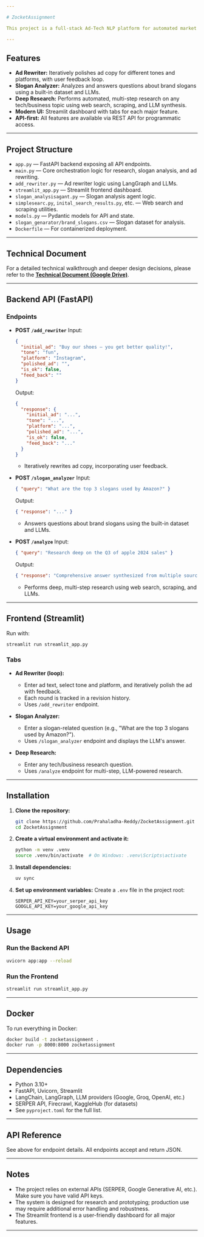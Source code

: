 ```yaml
---

# ZocketAssignment

This project is a full-stack Ad-Tech NLP platform for automated market research, ad rewriting, slogan analysis, and deep research. It combines a FastAPI backend (with LLM-powered endpoints) and a modern Streamlit frontend for interactive use.

---
```


## Features

* **Ad Rewriter:** Iteratively polishes ad copy for different tones and platforms, with user feedback loop.
* **Slogan Analyzer:** Analyzes and answers questions about brand slogans using a built-in dataset and LLMs.
* **Deep Research:** Performs automated, multi-step research on any tech/business topic using web search, scraping, and LLM synthesis.
* **Modern UI:** Streamlit dashboard with tabs for each major feature.
* **API-first:** All features are available via REST API for programmatic access.

---

## Project Structure

* `app.py` — FastAPI backend exposing all API endpoints.
* `main.py` — Core orchestration logic for research, slogan analysis, and ad rewriting.
* `add_rewriter.py` — Ad rewriter logic using LangGraph and LLMs.
* `streamlit_app.py` — Streamlit frontend dashboard.
* `slogan_analysisagant.py` — Slogan analysis agent logic.
* `simplesearc.py`, `inital_search_results.py`, etc. — Web search and scraping utilities.
* `models.py` — Pydantic models for API and state.
* `slogan_genarator/brand_slogans.csv` — Slogan dataset for analysis.
* `Dockerfile` — For containerized deployment.

---

## Technical Document

For a detailed technical walkthrough and deeper design decisions, please refer to the [**Technical Document (Google Drive)**](https://drive.google.com/file/d/16PGSkTOnWNuKKoneWRc4jvHPMmT-RYN7/view?usp=sharing).

---

## Backend API (FastAPI)

### Endpoints

* **POST `/add_rewriter`**
  Input:

  ```json
  {
    "initial_ad": "Buy our shoes — you get better quality!",
    "tone": "fun",
    "platform": "Instagram",
    "polished_ad": "",
    "is_ok": false,
    "feed_back": ""
  }
  ```

  Output:

  ```json
  {
    "response": {
      "initial_ad": "...",
      "tone": "...",
      "platform": "...",
      "polished_ad": "...",
      "is_ok": false,
      "feed_back": "..."
    }
  }
  ```

  * Iteratively rewrites ad copy, incorporating user feedback.

* **POST `/slogan_analyzer`**
  Input:

  ```json
  { "query": "What are the top 3 slogans used by Amazon?" }
  ```

  Output:

  ```json
  { "response": "..." }
  ```

  * Answers questions about brand slogans using the built-in dataset and LLMs.

* **POST `/analyze`**
  Input:

  ```json
  { "query": "Research deep on the Q3 of apple 2024 sales" }
  ```

  Output:

  ```json
  { "response": "Comprehensive answer synthesized from multiple sources." }
  ```

  * Performs deep, multi-step research using web search, scraping, and LLMs.

---

## Frontend (Streamlit)

Run with:

```bash
streamlit run streamlit_app.py
```

### Tabs

* **Ad Rewriter (loop):**

  * Enter ad text, select tone and platform, and iteratively polish the ad with feedback.
  * Each round is tracked in a revision history.
  * Uses `/add_rewriter` endpoint.

* **Slogan Analyzer:**

  * Enter a slogan-related question (e.g., "What are the top 3 slogans used by Amazon?").
  * Uses `/slogan_analyzer` endpoint and displays the LLM's answer.

* **Deep Research:**

  * Enter any tech/business research question.
  * Uses `/analyze` endpoint for multi-step, LLM-powered research.

---

## Installation

1. **Clone the repository:**

   ```bash
   git clone https://github.com/Prahaladha-Reddy/ZocketAssignment.git
   cd ZocketAssignment
   ```

2. **Create a virtual environment and activate it:**

   ```bash
   python -m venv .venv
   source .venv/bin/activate  # On Windows: .venv\Scripts\activate
   ```

3. **Install dependencies:**

   ```bash
   uv sync
   ```

4. **Set up environment variables:**
   Create a `.env` file in the project root:

   ```
   SERPER_API_KEY=your_serper_api_key
   GOOGLE_API_KEY=your_google_api_key
   ```

---

## Usage

### Run the Backend API

```bash
uvicorn app:app --reload
```

### Run the Frontend

```bash
streamlit run streamlit_app.py
```

---

## Docker

To run everything in Docker:

```bash
docker build -t zocketassignment .
docker run -p 8000:8000 zocketassignment
```

---

## Dependencies

* Python 3.10+
* FastAPI, Uvicorn, Streamlit
* LangChain, LangGraph, LLM providers (Google, Groq, OpenAI, etc.)
* SERPER API, Firecrawl, KaggleHub (for datasets)
* See `pyproject.toml` for the full list.

---

## API Reference

See above for endpoint details. All endpoints accept and return JSON.

---

## Notes

* The project relies on external APIs (SERPER, Google Generative AI, etc.). Make sure you have valid API keys.
* The system is designed for research and prototyping; production use may require additional error handling and robustness.
* The Streamlit frontend is a user-friendly dashboard for all major features.

---
